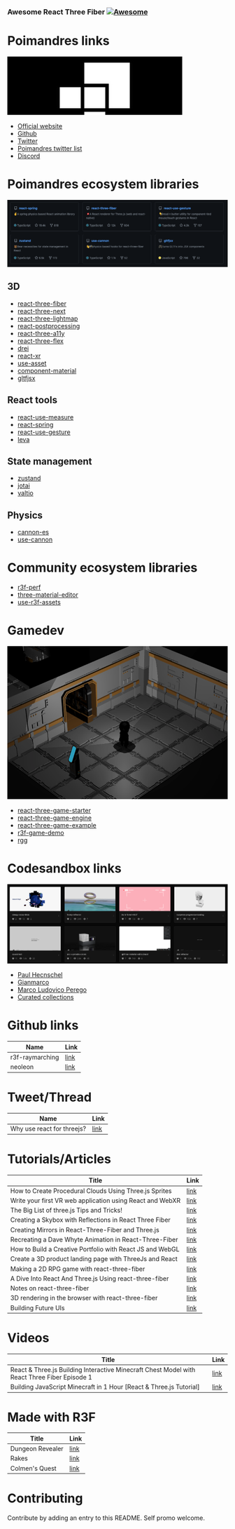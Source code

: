 ### Awesome React Three Fiber [![Awesome](https://cdn.rawgit.com/sindresorhus/awesome/d7305f38d29fed78fa85652e3a63e154dd8e8829/media/badge.svg)](https://github.com/sindresorhus/awesome)

# Poimandres links

![Poimandres](./screenshots/poimandres.jpeg)

- [Official website](https://pmnd.rs/)
- [Github](https://github.com/pmndrs)
- [Twitter](https://twitter.com/pmndrs)
- [Poimandres twitter list](https://twitter.com/i/lists/1298304281397923845)
- [Discord](https://discord.gg/yhe4pWqx)

# Poimandres ecosystem libraries

![Poimandres libraries](./screenshots/poimandes-libraries.png)

## 3D

- [react-three-fiber](https://github.com/pmndrs/react-three-fiber)
- [react-three-next](https://github.com/pmndrs/react-three-next)
- [react-three-lightmap](https://github.com/pmndrs/react-three-lightmap)
- [react-postprocessing](https://github.com/react-spring/react-postprocessing)
- [react-three-a11y](https://github.com/pmndrs/react-three-a11y)
- [react-three-flex](https://github.com/pmndrs/react-three-flex)
- [drei](https://github.com/react-spring/drei)
- [react-xr](https://github.com/pmndrs/react-xr)
- [use-asset](https://github.com/pmndrs/use-asset)
- [component-material](https://github.com/pmndrs/component-material)
- [gltfjsx](https://github.com/pmndrs/gltfjsx)

## React tools

- [react-use-measure](https://github.com/pmndrs/react-use-measure)
- [react-spring](https://github.com/pmndrs/react-spring)
- [react-use-gesture](https://github.com/pmndrs/react-use-gesture)
- [leva](https://github.com/pmndrs/leva)

## State management

- [zustand](https://github.com/pmndrs/zustand)
- [jotai](https://github.com/pmndrs/jotai)
- [valtio](https://github.com/pmndrs/valtio)

## Physics

- [cannon-es](https://github.com/pmndrs/cannon-es)
- [use-cannon](https://github.com/pmndrs/use-cannon)

# Community ecosystem libraries

- [r3f-perf](https://github.com/RenaudRohlinger/r3f-perf)
- [three-material-editor](https://github.com/RenaudRohlinger/three-material-editor)
- [use-r3f-assets](https://github.com/emmelleppi/use-r3f-assets)

# Gamedev

![Game development](screenshots/gamedev.png)

- [react-three-game-starter](https://github.com/simonghales/react-three-game-starter)
- [react-three-game-engine](https://github.com/simonghales/react-three-game-engine)
- [react-three-game-example](https://github.com/simonghales/example-react-three-game)
- [r3f-game-demo](https://github.com/coldi/r3f-game-demo)
- [rgg](https://github.com/simonghales/rgg)

# Codesandbox links

![Codesanbox](screenshots/codesandbox.png)

- [Paul Hecnschel](https://codesandbox.io/u/drcmda)
- [Gianmarco](https://codesandbox.io/u/gsimone)
- [Marco Ludovico Perego](https://codesandbox.io/u/emmelleppi)
- [Curated collections](https://codesandbox.io/u/Flow11/likes)

# Github links

| Name            | Link                                               |
| --------------- | -------------------------------------------------- |
| r3f-raymarching | [link](https://github.com/gsimone/r3f-raymarching) |
| neoleon         | [link](https://github.com/Darkensses/neoleon)      |

# Tweet/Thread

| Name                       | Link                                                          |
| -------------------------- | ------------------------------------------------------------- |
| Why use react for threejs? | [link](https://twitter.com/0xca0a/status/1282999626782650368) |

# Tutorials/Articles

| Title                                                     | Link                                                                                                              |
| --------------------------------------------------------- | ----------------------------------------------------------------------------------------------------------------- |
| How to Create Procedural Clouds Using Three.js Sprites    | [link](https://tympanus.net/codrops/2020/01/28/how-to-create-procedural-clouds-using-three-js-sprites/)           |
| Write your first VR web application using React and WebXR | [link](https://blog.dubenko.dev/react-xr/)                                                                        |
| The Big List of three.js Tips and Tricks!                 | [link](https://discoverthreejs.com/tips-and-tricks/)                                                              |
| Creating a Skybox with Reflections in React Three Fiber   | [link](https://codeworkshop.dev/blog/2020-06-14-creating-a-skybox-with-reflections-in-react-three-fiber/)         |
| Creating Mirrors in React-Three-Fiber and Three.js        | [link](https://tympanus.net/codrops/2020/09/30/creating-mirrors-in-react-three-fiber-and-three-js/)               |
| Recreating a Dave Whyte Animation in React-Three-Fiber    | [link](https://tympanus.net/codrops/2020/12/17/recreating-a-dave-whyte-animation-in-react-three-fiber/)           |
| How to Build a Creative Portfolio with React JS and WebGL | [link](https://lorenzocadamuro.medium.com/how-to-build-a-creative-portfolio-with-react-js-and-webgl-a697869f78c5) |
| Create a 3D product landing page with ThreeJs and React   | [link](https://www.takeshape.io/articles/create-a-3d-product-landing-page-with-threejs-and-react/)                |
| Making a 2D RPG game with react-three-fiber               | [link](https://dev.to/flagrede/making-a-2d-rpg-game-with-react-tree-fiber-4af1)                                   |
| A Dive Into React And Three.js Using react-three-fiber    | [link](https://www.smashingmagazine.com/2020/11/threejs-react-three-fiber/)                                       |
| Notes on react-three-fiber                                | [link](https://richardhaines.dev/notes-on-react-three-fiber/?s=09)                                                |
| 3D rendering in the browser with react-three-fiber        | [link](https://blog.logrocket.com/3d-rendering-in-the-browser-with-react-three-fiber/)                            |
| Building Future UIs                                       | [link](https://formidable.com/blog/2021/future-ui/)                                                               |

# Videos

| Title                                                                                        | Link                                                                 |
| -------------------------------------------------------------------------------------------- | -------------------------------------------------------------------- |
| React & Three.js Building Interactive Minecraft Chest Model with React Three Fiber Episode 1 | [link](https://www.youtube.com/watch?v=ClUZKhYLeqc&feature=youtu.be) |
| Building JavaScript Minecraft in 1 Hour [React & Three.js Tutorial]                          | [link](https://www.youtube.com/watch?v=ZnXKmODEFHA)                  |

# Made with R3F

| Title            | Link                                                         |
| ---------------- | ------------------------------------------------------------ |
| Dungeon Revealer | [link](https://github.com/dungeon-revealer/dungeon-revealer) |
| Rakes            | [link](https://yehrhrhehrg.com/)                             |
| Colmen's Quest   | [link](https://coldigames.itch.io/colmens-quest)             |

# Contributing

Contribute by adding an entry to this README. Self promo welcome.
